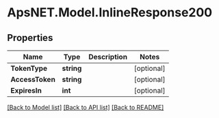 
# ApsNET.Model.InlineResponse200

## Properties

Name | Type | Description | Notes
------------ | ------------- | ------------- | -------------
**TokenType** | **string** |  | [optional] 
**AccessToken** | **string** |  | [optional] 
**ExpiresIn** | **int** |  | [optional] 

[[Back to Model list]](../README.md#documentation-for-models)
[[Back to API list]](../README.md#documentation-for-api-endpoints)
[[Back to README]](../README.md)

